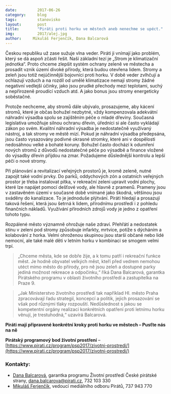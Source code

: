 ```yaml
---
date:         2017-06-26
category:     blog
tags:         stanovisko
layout:       post
title:        "Piráti proti horku ve městech aneb nenechme se upéct."
img:          2017/alej.jpg
author:     Mikuláš Ferjenčík, Dana Balcarová
---
```


Českou republiku už zase sužuje vlna veder. Piráti ji vnímají jako problém, který se dá aspoň zčásti řešit. Naší základní tezí je „Strom je klimatizační jednotka“. Proto chceme zlepšit systém ochrany zeleně ve městecha a prosadit vznik území divoké přírody, která budou otevřena lidem. Stromy a zeleň jsou totiž nejúčinnější bojovníci proti horku. V době veder zvlhčují a ochlazují vzduch a na rozdíl od umělé klimatizace nemají stromy žádné negativní vedlejší účinky, jako jsou prudké přechody mezi teplotami, suchý a nepřirozeně proudící vzduch atd. A jako bonus jsou stromy energeticky soběstačné.

Protože nechceme, aby stromů dále ubývalo, prosazujeme, aby kácení stromů, které je občas bohužel nezbytné, vždy kompenzovala adekvátní náhradní výsadba spolu se zajištěním péče o mladé dřeviny. Současná legislativa umožňuje silnou ochranu dřevin, úředníci si ale často vykládají zákon po svém. Kvalitní náhradní výsadba je nedostatečně využívaný nástroj, a tak stromy ve městě mizí. Pokud je náhradní výsadba předepsána, jsou často vysazovány podivné okrasné stromky, které ani v dospělosti nedosáhnou velké a bohaté koruny. Bohužel často dochází k odumření nových stromů z důvodů nedostatečné péče po výsadbě a finance vložené do výsadby dřevin přijdou na zmar. Požadujeme důslednější kontrolu a lepší péči o nové stromy. 

Při plánování a revitalizací veřejných prostorů je, kromě zeleně, nutné zapojit také vodní prvky. Do parků, oddychových zón a ostatních veřejných prostor je třeba instalovat pítka, v rekreační zeleni upravit vodní plochy, které lze napájet pomocí dešťové vody, ale hlavně z pramenů. Prameny jsou v zastavěném území v současné době vnímané jako škodná, většinou jsou sváděny do kanalizace. To je jednoduše plýtvání. Piráti hledají a prosazují taková řešení, která jsou šetrná k lidem, přírodnímu prostředí i z pohledu finančních nákladů. Využívání přírodních zdrojů vody je jedno z opatření tohoto typu.

Rozpálené město významně ohrožuje naše zdraví. Přehřátí a nedostatek stínu v zeleni pod stromy způsobuje infarkty, mrtvice, potíže s dýcháním a kolabování z horka. Velmi ohroženou skupinou jsou starší občané nebo lidé nemocní, ale také malé děti v letním horku v kombinaci se smogem velmi trpí. 

> „Chceme města, kde se dobře žije, a k tomu patří i rekreační funkce měst. Je hodně obyvatel velkých měst, kteří před vedrem nemohou utéct mimo město do přírody, pro ně jsou zeleň a dostupné parky jediná možnost rekreace a odpočinku,“ říká Dana Balcarová, garantka Pirátského programu v oblasti životního prostředí a zastupitelka na Praze 9. 

> „Jak Ministerstvo životního prostředí tak například Hl. město Praha zpracovávají řadu strategií, koncepcí a politik, jejich prosazování se však pod různými tlaky rozpouští. Nedůslednost s jakou se kompetentní orgány realizaci konkrétních opatření proti letnímu horku věnují, je trestuhodná,“ uzavírá Balcarová. 

**Piráti mají připravené konkrétní kroky proti horku ve městech – Pusťte nás na ně**

**Pirátský programový bod životní prostření** – [https://www.pirati.cz/program/psp2017/zivotni-prostredi/](https://www.pirati.cz/program/psp2017/zivotni-prostredi/)

### Kontakty:

* [Dana Balcarová](https://www.pirati.cz/lide/dana-balcarova/), garantka programu Životní prostředí České pirátské strany, dana.balcarova@pirati.cz, 732 103 330 
* [Mikuláš Ferjenčík](https://www.pirati.cz/lide/mikulas-ferjencik/), vedoucí mediálního odboru Pirátů, 737 943 770
